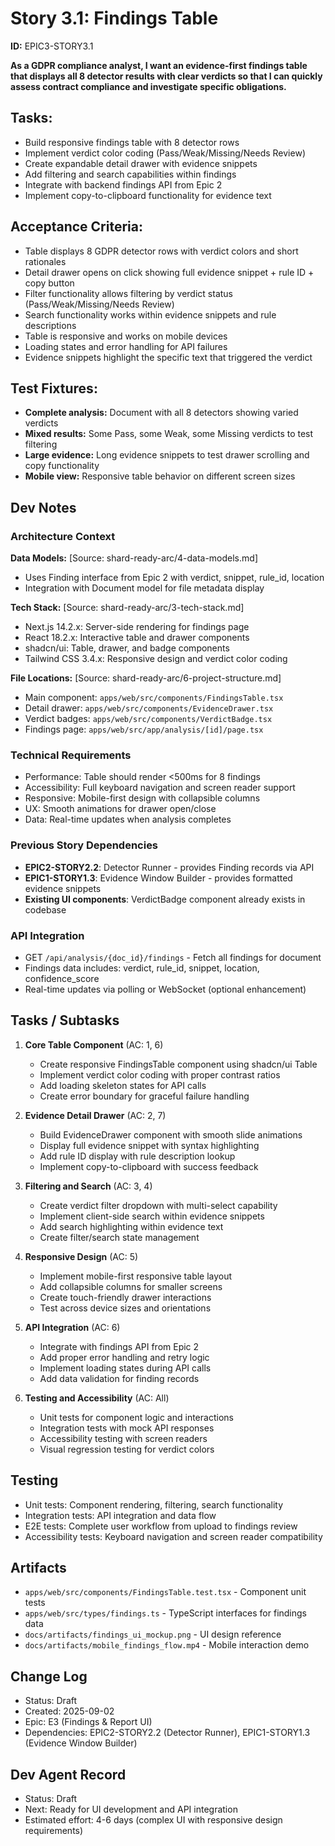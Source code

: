 # Story 3.1: Findings Table

**ID:** EPIC3-STORY3.1

**As a GDPR compliance analyst, I want an evidence-first findings table that displays all 8 detector results with clear verdicts so that I can quickly assess contract compliance and investigate specific obligations.**

## Tasks:
* Build responsive findings table with 8 detector rows
* Implement verdict color coding (Pass/Weak/Missing/Needs Review)
* Create expandable detail drawer with evidence snippets
* Add filtering and search capabilities within findings
* Integrate with backend findings API from Epic 2
* Implement copy-to-clipboard functionality for evidence text

## Acceptance Criteria:
* Table displays 8 GDPR detector rows with verdict colors and short rationales
* Detail drawer opens on click showing full evidence snippet + rule ID + copy button
* Filter functionality allows filtering by verdict status (Pass/Weak/Missing/Needs Review)
* Search functionality works within evidence snippets and rule descriptions
* Table is responsive and works on mobile devices
* Loading states and error handling for API failures
* Evidence snippets highlight the specific text that triggered the verdict

## Test Fixtures:
* **Complete analysis:** Document with all 8 detectors showing varied verdicts
* **Mixed results:** Some Pass, some Weak, some Missing verdicts to test filtering
* **Large evidence:** Long evidence snippets to test drawer scrolling and copy functionality
* **Mobile view:** Responsive table behavior on different screen sizes

## Dev Notes

### Architecture Context
**Data Models:** [Source: shard-ready-arc/4-data-models.md]
- Uses Finding interface from Epic 2 with verdict, snippet, rule_id, location
- Integration with Document model for file metadata display

**Tech Stack:** [Source: shard-ready-arc/3-tech-stack.md]
- Next.js 14.2.x: Server-side rendering for findings page
- React 18.2.x: Interactive table and drawer components
- shadcn/ui: Table, drawer, and badge components
- Tailwind CSS 3.4.x: Responsive design and verdict color coding

**File Locations:** [Source: shard-ready-arc/6-project-structure.md]
- Main component: `apps/web/src/components/FindingsTable.tsx`
- Detail drawer: `apps/web/src/components/EvidenceDrawer.tsx`
- Verdict badges: `apps/web/src/components/VerdictBadge.tsx`
- Findings page: `apps/web/src/app/analysis/[id]/page.tsx`

### Technical Requirements
- Performance: Table should render <500ms for 8 findings
- Accessibility: Full keyboard navigation and screen reader support
- Responsive: Mobile-first design with collapsible columns
- UX: Smooth animations for drawer open/close
- Data: Real-time updates when analysis completes

### Previous Story Dependencies
- **EPIC2-STORY2.2**: Detector Runner - provides Finding records via API
- **EPIC1-STORY1.3**: Evidence Window Builder - provides formatted evidence snippets
- **Existing UI components**: VerdictBadge component already exists in codebase

### API Integration
- GET `/api/analysis/{doc_id}/findings` - Fetch all findings for document
- Findings data includes: verdict, rule_id, snippet, location, confidence_score
- Real-time updates via polling or WebSocket (optional enhancement)

## Tasks / Subtasks

1. **Core Table Component** (AC: 1, 6)
   - Create responsive FindingsTable component using shadcn/ui Table
   - Implement verdict color coding with proper contrast ratios
   - Add loading skeleton states for API calls
   - Create error boundary for graceful failure handling

2. **Evidence Detail Drawer** (AC: 2, 7)
   - Build EvidenceDrawer component with smooth slide animations
   - Display full evidence snippet with syntax highlighting
   - Add rule ID display with rule description lookup
   - Implement copy-to-clipboard with success feedback

3. **Filtering and Search** (AC: 3, 4)
   - Create verdict filter dropdown with multi-select capability
   - Implement client-side search within evidence snippets
   - Add search highlighting within evidence text
   - Create filter/search state management

4. **Responsive Design** (AC: 5)
   - Implement mobile-first responsive table layout
   - Add collapsible columns for smaller screens
   - Create touch-friendly drawer interactions
   - Test across device sizes and orientations

5. **API Integration** (AC: 6)
   - Integrate with findings API from Epic 2
   - Add proper error handling and retry logic
   - Implement loading states during API calls
   - Add data validation for finding records

6. **Testing and Accessibility** (AC: All)
   - Unit tests for component logic and interactions
   - Integration tests with mock API responses
   - Accessibility testing with screen readers
   - Visual regression testing for verdict colors

## Testing
- Unit tests: Component rendering, filtering, search functionality
- Integration tests: API integration and data flow
- E2E tests: Complete user workflow from upload to findings review
- Accessibility tests: Keyboard navigation and screen reader compatibility

## Artifacts
* `apps/web/src/components/FindingsTable.test.tsx` - Component unit tests
* `apps/web/src/types/findings.ts` - TypeScript interfaces for findings data
* `docs/artifacts/findings_ui_mockup.png` - UI design reference
* `docs/artifacts/mobile_findings_flow.mp4` - Mobile interaction demo

## Change Log
- Status: Draft
- Created: 2025-09-02
- Epic: E3 (Findings & Report UI)
- Dependencies: EPIC2-STORY2.2 (Detector Runner), EPIC1-STORY1.3 (Evidence Window Builder)

## Dev Agent Record
- Status: Draft
- Next: Ready for UI development and API integration
- Estimated effort: 4-6 days (complex UI with responsive design requirements)
